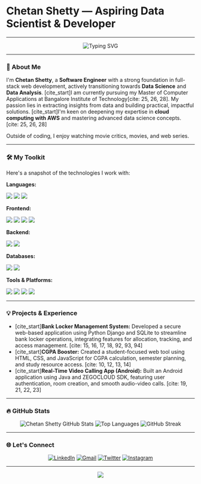 # Chetan Shetty — Aspiring Data Scientist & Developer

---

<div align="center">
  <img src="https://readme-typing-svg.demolab.com?font=Fira+Code&duration=3000&pause=500&center=true&vCenter=true&width=700&lines=Full-Stack+Developer;Aspiring+Data+Scientist;Cloud+Enthusiast;Problem+Solver" alt="Typing SVG" />
</div>

---

### 🚀 About Me

I'm **Chetan Shetty**, a **Software Engineer** with a strong foundation in full-stack web development, actively transitioning towards **Data Science** and **Data Analysis**. [cite_start]I am currently pursuing my Master of Computer Applications at Bangalore Institute of Technology[cite: 25, 26, 28]. My passion lies in extracting insights from data and building practical, impactful solutions. [cite_start]I'm keen on deepening my expertise in **cloud computing with AWS** and mastering advanced data science concepts. [cite: 25, 26, 28]

Outside of coding, I enjoy watching movie critics, movies, and web series.

---

### 🛠️ My Toolkit

Here's a snapshot of the technologies I work with:

**Languages:**
<p>
  <img src="https://img.shields.io/badge/Python-3776AB?style=for-the-badge&logo=python&logoColor=white"/>
  <img src="https://img.shields.io/badge/Java-ED8B00?style=for-the-badge&logo=java&logoColor=white"/>
  <img src="https://img.shields.io/badge/C-00599C?style=for-the-badge&logo=c&logoColor=white"/>
</p>

**Frontend:**
<p>
  <img src="https://img.shields.io/badge/HTML5-E34F26?style=for-the-badge&logo=html5&logoColor=white"/>
  <img src="https://img.shields.io/badge/CSS3-1572B6?style=for-the-badge&logo=css3&logoColor=white"/>
  <img src="https://img.shields.io/badge/Bootstrap-563D7C?style=for-the-badge&logo=bootstrap&logoColor=white"/>
  <img src="https://img.shields.io/badge/React-61DAFB?style=for-the-badge&logo=react&logoColor=black"/>
</p>

**Backend:**
<p>
  <img src="https://img.shields.io/badge/Node.js-339933?style=for-the-badge&logo=nodedotjs&logoColor=white"/>
  <img src="https://img.shields.io/badge/Express.js-000000?style=for-the-badge&logo=express&logoColor=white"/>
</p>

**Databases:**
<p>
  <img src="https://img.shields.io/badge/MySQL-4479A1?style=for-the-badge&logo=mysql&logoColor=white"/>
  <img src="https://img.shields.io/badge/Oracle-F80000?style=for-the-badge&logo=oracle&logoColor=white"/>
</p>

**Tools & Platforms:**
<p>
  <img src="https://img.shields.io/badge/Git-F05032?style=for-the-badge&logo=git&logoColor=white"/>
  <img src="https://img.shields.io/badge/GitHub-181717?style=for-the-badge&logo=github&logoColor=white"/>
  <img src="https://img.shields.io/badge/AWS-232F3E?style=for-the-badge&logo=amazonaws&logoColor=white"/>
  <img src="https://img.shields.io/badge/Netlify-00C7B7?style=for-the-badge&logo=netlify&logoColor=white"/>
</p>

---

### 💡 Projects & Experience

* [cite_start]**Bank Locker Management System:** Developed a secure web-based application using Python Django and SQLite to streamline bank locker operations, integrating features for allocation, tracking, and access management. [cite: 15, 16, 17, 18, 92, 93, 94]
* [cite_start]**CGPA Booster:** Created a student-focused web tool using HTML, CSS, and JavaScript for CGPA calculation, semester planning, and study resource access. [cite: 10, 12, 13, 14]
* [cite_start]**Real-Time Video Calling App (Android):** Built an Android application using Java and ZEGOCLOUD SDK, featuring user authentication, room creation, and smooth audio-video calls. [cite: 19, 21, 22, 23]

---

### 🔥 GitHub Stats

<div align="center">
  <img src="https://github-readme-stats.vercel.app/api?username=chetan-shetty18&show_icons=true&theme=radical&hide_border=true&include_all_commits=true" alt="Chetan Shetty GitHub Stats" />
  <img src="https://github-readme-stats.vercel.app/api/top-langs/?username=chetan-shetty18&layout=compact&theme=radical&hide_border=true" alt="Top Languages" />
  <img src="https://github-readme-streak-stats.herokuapp.com/?user=chetan-shetty18&theme=radical&hide_border=true" alt="GitHub Streak" />
</div>

---

### 🌐 Let's Connect

<div align="center">
  <a href="https://www.linkedin.com/in/chetan-shetty-72555b27a" target="_blank"><img src="https://img.shields.io/badge/LinkedIn-0A66C2?style=for-the-badge&logo=linkedin&logoColor=white" alt="LinkedIn"/></a>
  <a href="mailto:chetanshetty225@gmail.com"><img src="https://img.shields.io/badge/Gmail-D14836?style=for-the-badge&logo=gmail&logoColor=white" alt="Gmail"/></a>
  <a href="https://x.com/Chetan__Shetty" target="_blank"><img src="https://img.shields.io/badge/Twitter-1DA1F2?style=for-the-badge&logo=twitter&logoColor=white" alt="Twitter"/></a>
  <a href="https://www.instagram.com/chetan.__.shetty" target="_blank"><img src="https://img.shields.io/badge/Instagram-E4405F?style=for-the-badge&logo=instagram&logoColor=white" alt="Instagram"/></a>
</div>

---

<div align="center">
  <img src="https://capsule-render.vercel.app/api?type=waving&height=120&color=gradient&section=footer"/>
</div>
